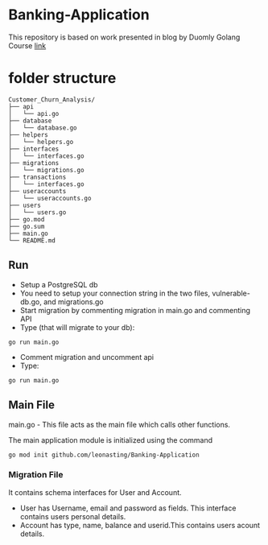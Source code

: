 # Banking-Application

This repository is based on work presented in blog by Duomly Golang Course [link](https://github.com/Duomly/go-bank-backend)


# folder structure
```shell
Customer_Churn_Analysis/
├── api
│   └── api.go   
├── database
│   └── database.go
├── helpers
│   └── helpers.go
├── interfaces
│   └── interfaces.go
├── migrations
│   └── migrations.go
├── transactions
│   └── interfaces.go
├── useraccounts
│   └── useraccounts.go
├── users
│   └── users.go
├── go.mod
├── go.sum
├── main.go
└── README.md
```

## Run

- Setup a PostgreSQL db
- You need to setup your connection string in the two files, vulnerable-db.go, and migrations.go
- Start migration by commenting migration in main.go and commenting API
- Type  (that will migrate to your db):
```
go run main.go
```
- Comment migration and uncomment api
- Type:
```
go run main.go
```

## Main File

main.go - This file acts as the main file which calls other functions.

The main application module  is initialized using the command 
```
go mod init github.com/leonasting/Banking-Application
```


### Migration File

It contains schema interfaces for User and Account.
* User has Username, email and password as fields. This interface contains users personal details.
* Account has type, name, balance and userid.This contains users acount details.